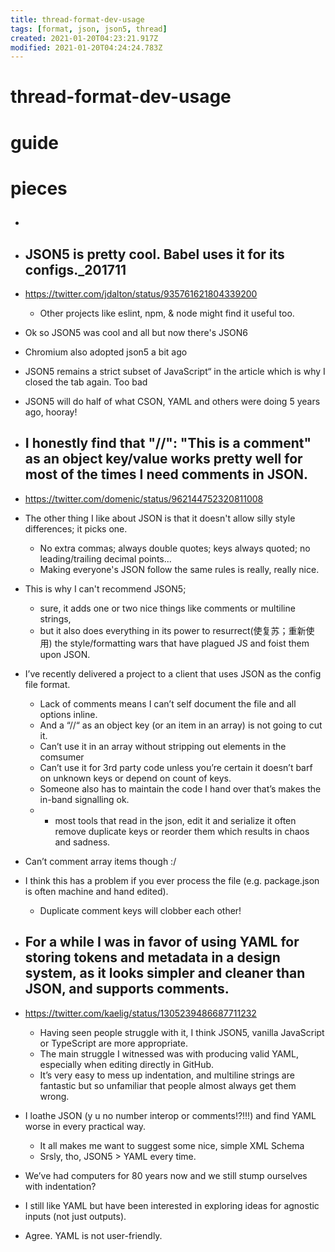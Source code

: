 ```yaml
---
title: thread-format-dev-usage
tags: [format, json, json5, thread]
created: 2021-01-20T04:23:21.917Z
modified: 2021-01-20T04:24:24.783Z
---
```


# thread-format-dev-usage

# guide

# pieces

- ## 

- ## JSON5 is pretty cool. Babel uses it for its configs._201711
- https://twitter.com/jdalton/status/935761621804339200
  - Other projects like eslint, npm, & node might find it useful too.
- Ok so JSON5 was cool and all but now there's JSON6
- Chromium also adopted json5 a bit ago
- JSON5 remains a strict subset of JavaScript“ in the article which is why I closed the tab again. Too bad
- JSON5 will do half of what CSON, YAML and others were doing 5 years ago, hooray!

- ## I honestly find that "//": "This is a comment" as an object key/value works pretty well for most of the times I need comments in JSON.
- https://twitter.com/domenic/status/962144752320811008
- The other thing I like about JSON is that it doesn't allow silly style differences; it picks one. 
  - No extra commas; always double quotes; keys always quoted; no leading/trailing decimal points... 
  - Making everyone's JSON follow the same rules is really, really nice.
- This is why I can't recommend JSON5; 
  - sure, it adds one or two nice things like comments or multiline strings, 
  - but it also does everything in its power to resurrect(使复苏；重新使用) the style/formatting wars that have plagued JS and foist them upon JSON.
- I’ve recently delivered a project to a client that uses JSON as the config file format. 
  - Lack of comments means I can’t self document the file and all options inline. 
  - And a “//“ as an object key (or an item in an array) is not going to cut it.
  - Can’t use it in an array without stripping out elements in the comsumer
  - Can’t use it for 3rd party  code unless you’re certain it doesn’t barf on unknown keys or depend on count of keys. 
  - Someone also has to maintain the code I hand over that’s makes the in-band signalling ok.
  - + most tools that read in the json, edit it and serialize it often remove duplicate keys or reorder them which results in chaos and sadness. 
- Can’t comment array items though :/
- I think this has a problem if you ever process the file (e.g. package.json is often machine and hand edited). 
  - Duplicate comment keys will clobber each other!

- ## For a while I was in favor of using YAML for storing tokens and metadata in a design system, as it looks simpler and cleaner than JSON, and supports comments.
- https://twitter.com/kaelig/status/1305239486687711232
  - Having seen people struggle with it, I think JSON5, vanilla JavaScript or TypeScript are more appropriate.
  - The main struggle I witnessed was with producing valid YAML, especially when editing directly in GitHub. 
  - It’s very easy to mess up indentation, and multiline strings are fantastic but so unfamiliar that people almost always get them wrong.
- I loathe JSON (y u no number interop or comments!?!!!) and find YAML worse in every practical way.
  - It all makes me want to suggest some nice, simple XML Schema
  - Srsly, tho, JSON5 > YAML every time.
- We’ve had computers for 80 years now and we still stump ourselves with indentation?
- I still like YAML but have been interested in exploring ideas for agnostic inputs (not just outputs).
- Agree. YAML is not user-friendly.
